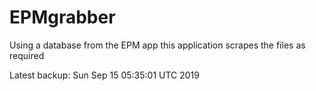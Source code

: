 # EPMgrabber
Using a database from the EPM app this application scrapes the files as required


Latest backup: Sun Sep 15 05:35:01 UTC 2019
